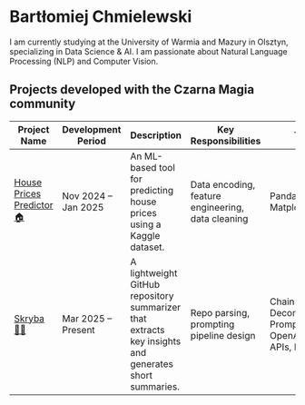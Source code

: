 # Bartłomiej Chmielewski

I am currently studying at the University of Warmia and Mazury in Olsztyn, specializing in Data Science & AI. I am passionate about Natural Language Processing (NLP) and Computer Vision.

## Projects developed with the Czarna Magia community

| Project Name           | Development Period      | Description                                                                                          | Key Responsibilities                                    | Tech Stack                                              |
|------------------------|--------------------------|------------------------------------------------------------------------------------------------------|---------------------------------------------------------|---------------------------------------------------------|
| [House Prices Predictor🏠](https://github.com/knsiczarnamagia/wave3-house-prices) | Nov 2024 – Jan 2025      | An ML-based tool for predicting house prices using a Kaggle dataset.                                | Data encoding, feature engineering, data cleaning        | Pandas, scikit-learn, Matplotlib, Seaborn              |
| [Skryba🧙‍♂️](https://github.com/knsiczarnamagia/wave4-skryba)                | Mar 2025 – Present       | A lightweight GitHub repository summarizer that extracts key insights and generates short summaries. | Repo parsing, prompting pipeline design                  | Chain-of-Thought, Decomposed Prompting, GitHub API, OpenAI/LLaMA/Gemini APIs, LangChain |

<!--
**Bart140/bart140** is a ✨ _special_ ✨ repository because its `README.md` (this file) appears on your GitHub profile.
Here are some ideas to get you started:

- 🔭 I’m currently working on ...
- 🌱 I’m currently learning ...
- 👯 I’m looking to collaborate on ...
- 🤔 I’m looking for help with ...
- 💬 Ask me about ...
- 📫 How to reach me: ...
- 😄 Pronouns: ...
- ⚡ Fun fact: ...
-->
